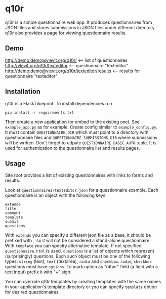 # q10r

q10r is a simple questionnaire web app. It produces questionnaires
from JSON files and stores submissions in JSON files under different
directory. q10r also provides a page for viewing questionnaire
results.

## Demo

<http://demo:demo@vlevit.org/q10r/> <-- list of questionnaires  
<http://vlevit.org/q10r/texteditor> <-- questionnaire "texteditor"  
<http://demo:demo@vlevit.org/q10r/texteditor/results> <-- results for
questionnaire "texteditor"

## Installation

q10r is a Flask blueprint. To install dependencies run

    pip install -r requirements.txt

Then create a new application (or embed to the existing one). See
`example_app.py` as for example. Create config similar to
`example_config.py`. It must contain `QUESTIONNAIRE_DIR` which must
point to a directory with questionnaire files and
`QUESTIONNAIRE_SUBMISSIONS_DIR` where submissions will be written.
Don't forget to udpate `QUESTIONNAIRE_BASIC_AUTH` tuple. It is used
for authentication to the questionnaire list and results pages.

## Usage

Site root provides a list of existing questionnaires with links to
forms and results.

Look at `questionnaires/texteditor.json` for a questionnaire example.
Each questionnaire is an object with the following keys:

    extends
    title
    comment
    template
    submit
    questions

With `extends` you can specify a different json file as a base, it
should be prefixed with `_` so it will not be considered a stand-alone
questionnaire. With `template` you can specify alternative template.
If not specified `questionnaire.html` is used. `questions` is a list
of objects which represent (surprisingly) questions. Each such object
must be one of the following types: `string` (text), `text`
(textarea), `radio` and `checkbox`. `radio`, `checkbox` questions must
have `options`. To mark option as "other" field (a field with a text
input) prefix it with "+" sign.

You can override q10r templates by creating templates with the same
names in your application's template directory or you can specify
`template` option for desired questionnaires.
